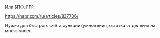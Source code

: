 Или БПФ, FFP.

https://habr.com/ru/articles/837706/

Нужно для быстрого счёта функции (умножения, остатка от деления на много чисел).